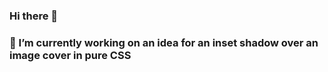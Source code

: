 ### Hi there 👋
### 🔭 I’m currently working on an idea for an inset shadow over an image cover in pure CSS 

